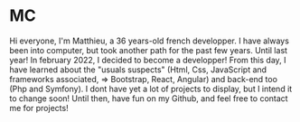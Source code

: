 ﻿# MC

Hi everyone, 
I'm Matthieu, a 36 years-old french developper. I have always been into computer, but took another path for the past few years. Until last year! In february 2022, I decided to become a developper! From this day, I have learned about the "usuals suspects" (Html, Css, JavaScript and frameworks associated, => Bootstrap, React, Angular) and back-end too (Php and Symfony). I dont have yet a lot of projects to display, but I intend it to change soon!
Until then, have fun on my Github, and feel free to contact me for projects!

